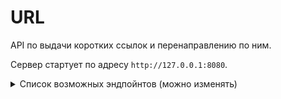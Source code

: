 # URL
API по выдачи коротких ссылок и перенаправлению по ним.

Сервер стартует по адресу `http://127.0.0.1:8080`.

<details>
<summary> Список возможных эндпойнтов (можно изменять) </summary>

1. Получить сокращённый вариант переданного URL.

```python
POST /
```

Метод принимает в теле запроса строку URL для сокращения и возвращает ответ с кодом `201`.

2. Вернуть оригинальный URL.

```python
GET /<shorten-url-id>
```

Метод принимает в качестве параметра идентификатор сокращённого URL и возвращает ответ с кодом `307` и оригинальным URL в заголовке `Location`.

3. Вернуть статус использования URL.

```python
GET /<shorten-url-id>/status?[full-info]&[max-result=10]&[offset=0]
```

Метод принимает в качестве параметра идентификатор сокращённого URL и возвращает информацию о количестве переходов, совершенных по ссылке.
______________________________________________________
Создание БД:
docker run ——rm ——name postgres-fastapi -p 5432:5432 -e POSTGRES_USER=postgres -e POSTGRES_PASSWORD=postgres -e POSTGRES_DB=collection -d postgres:16

docker exec -it postgres-fastapi psql -U postgres

CREATE DATABASE shorturl;

Создание таблицы в БД:

alembic revision ——autogenerate -m 01_initial-db

alembic upgrade head

Запуск приложения:
python main.py
